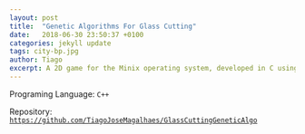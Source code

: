 ```yaml
---
layout: post
title:  "Genetic Algorithms For Glass Cutting"
date:   2018-06-30 23:50:37 +0100
categories: jekyll update
tags: city-bp.jpg
author: Tiago
excerpt: A 2D game for the Minix operating system, developed in C using only the C standard library and Minix's OS API.
---
```


Programing Language: `C++`

Repository: [`https://github.com/TiagoJoseMagalhaes/GlassCuttingGeneticAlgo`](https://github.com/TiagoJoseMagalhaes/GlassCuttingGeneticAlgo)